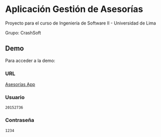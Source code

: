 # Aplicación Gestión de Asesorías

Proyecto para el curso de Ingeniería de Software II - Universidad de Lima

Grupo: CrashSoft

## Demo

Para acceder a la demo:

### URL

[Asesorías App](http://asesoriasapp.herokuapp.com/)

### Usuario

```
20152736
```

### Contraseña

```
1234
```
